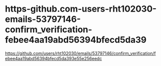 # https-github.com-users-rht102030-emails-53797146-confirm_verification-febee4aa19abd56394bfecd5da39
https://github.com/users/rht102030/emails/53797146/confirm_verification/febee4aa19abd56394bfecd5da393e55e256eedc
